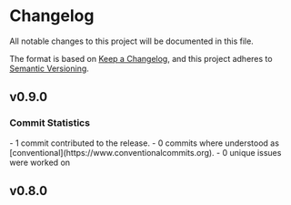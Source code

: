 # Changelog

All notable changes to this project will be documented in this file.

The format is based on [Keep a Changelog](https://keepachangelog.com/en/1.0.0/),
and this project adheres to [Semantic Versioning](https://semver.org/spec/v2.0.0.html).
## v0.9.0

### Commit Statistics

<csr-read-only-do-not-edit/>
 - 1 commit contributed to the release.
 - 0 commits where understood as [conventional](https://www.conventionalcommits.org).
 - 0 unique issues were worked on

## v0.8.0

